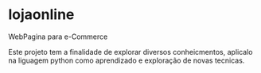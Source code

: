 # lojaonline
 WebPagina para e-Commerce

Este projeto tem a finalidade de explorar diversos conheicmentos, aplicalo na liguagem python como aprendizado e exploração de novas tecnicas.